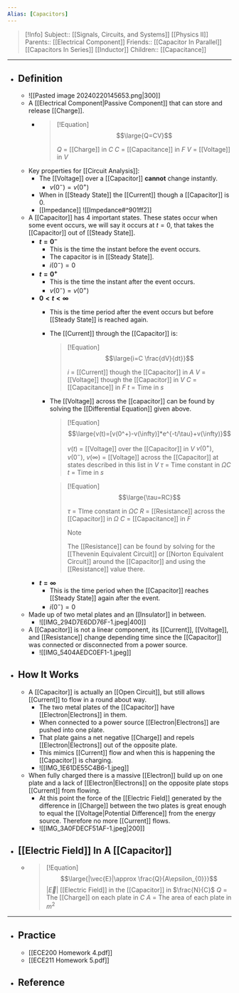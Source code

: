 ```yaml
---
Alias: [Capacitors]
---
```

> [!Info]
> Subject:: [[Signals, Circuits, and Systems]] [[Physics II]]
> Parents:: [[Electrical Component]]
> Friends:: [[Capacitor In Parallel]] [[Capacitors In Series]] [[Inductor]]
> Children:: [[Capacitance]]
---
- ## Definition
	- ![[Pasted image 20240220145653.png|300]]
	- A [[Electrical Component|Passive Component]] that can store and release [[Charge]].
		- > [!Equation]
		  > $$\large{Q=CV}$$
		  > 
		  > $Q$ = [[Charge]] in $C$
		  > $C$ = [[Capacitance]] in $F$
		  > $V$ = [[Voltage]] in $V$
	- Key properties for [[Circuit Analysis]]:
		- The [[Voltage]] over a [[Capacitor]] **cannot** change instantly.
			- $v(0^-)=v(0^+)$
		- When in [[Steady State]] the [[Current]] though a [[Capacitor]] is $0$.
		- [[Impedance]]
		  ![[Impedance#^901ff2]]
	- A [[Capacitor]] has 4 important states. These states occur when some event occurs, we will say it occurs at $t=0$, that takes the [[Capacitor]] out of [[Steady State]].
		- **$t=0^-$**
			- This is the time the instant before the event occurs.
			- The capacitor is in [[Steady State]].
			- $i(0^-)=0$
		- **$t=0^+$**
			- This is the time the instant after the event occurs.
			- $v(0^-)=v(0^+)$
		- **$0<t<\infty$**
			- This is the time period after the event occurs but before [[Steady State]] is reached again.
			- The [[Current]] through the [[Capacitor]] is:
			  > [!Equation]
			  > $$\large{i=C \frac{dV}{dt}}$$
			  > 
			  > $i$ = [[Current]] though the [[Capacitor]] in $A$
			  > $V$ = [[Voltage]] though the [[Capacitor]] in $V$
			  > $C$ = [[Capacitance]] in $F$
			  > $t$ = Time in $s$
			- The [[Voltage]] across the [[capacitor]] can be found by solving the [[Differential Equation]] given above.
			  > [!Equation]
			  > $$\large{v(t)=[v(0^+)-v(\infty)]*e^{-t/\tau}+v(\infty)}$$
			  > 
			  > $v(t)$ = [[Voltage]] over the [[Capacitor]] in $V$
			  > $v(0^+)$, $v(0^-)$, $v(\infty)$ = [[Voltage]] across the [[Capacitor]] at states described in this list in $V$
			  > $\tau$ = Time constant in $\Omega C$
			  > $t$ = Time in $s$
			  
			  > [!Equation]
			  > $$\large{\tau=RC}$$
			  > 
			  > $\tau$ = TIme constant in $\Omega C$
			  > $R$ = [[Resistance]] across the [[Capacitor]] in $\Omega$
			  > $C$ = [[Capacitance]] in $F$
			  > 
			  > > [!Note]
			  > > The [[Resistance]] can be found by solving for the [[Thevenin Equivalent Circuit]] or [[Norton Equivalent Circuit]] around the [[Capacitor]] and using the [[Resistance]] value there.
		- **$t=\infty$**
			- This is the time period when the [[Capacitor]] reaches [[Steady State]] again after the event.
			- $i(0^-)=0$
	- Made up of two metal plates and an [[Insulator]] in between.
		- ![[IMG_294D7E6DD76F-1.jpeg|400]]
	- A [[Capacitor]] is not a linear component, its [[Current]], [[Voltage]], and [[Resistance]] change depending time since the [[Capacitor]] was connected or disconnected from a power source.
		- ![[IMG_5404AEDC0EF1-1.jpeg]]
- ## How It Works
	- A [[Capacitor]] is actually an [[Open Circuit]], but still allows [[Current]] to flow in a round about way.
		- The two metal plates of the [[Capacitor]] have [[Electron|Electrons]] in them. 
		- When connected to a power source [[Electron|Electrons]] are pushed into one plate.
		- That plate gains a net negative [[Charge]] and repels [[Electron|Electrons]] out of the opposite plate. 
		- This mimics [[Current]] flow and when this is happening the [[Capacitor]] is charging.
		- ![[IMG_1E61DE55C4B6-1.jpeg]]
	- When fully charged there is a massive [[Electron]] build up on one plate and a lack of [[Electron|Electrons]] on the opposite plate stops [[Current]] from flowing.
		- At this point the force of the [[Electric Field]] generated by the difference in [[Charge]] between the two plates is great enough to equal the [[Voltage|Potential Difference]] from the energy source. Therefore no more [[Current]] flows.
		- ![[IMG_3A0FDECF51AF-1.jpeg|200]]
- ## [[Electric Field]] In A [[Capacitor]]
	- > [!Equation]
	  > $$\large{|\vec{E}|\approx \frac{Q}{A\epsilon_{0}}}$$
	  > $|\vec{E}|$ [[Electric Field]] in the [[Capacitor]] in $\frac{N}{C}$
	  > $Q$ = The [[Charge]] on each plate in $C$
	  > $A$ = The area of each plate in $m^2$
---
- ## Practice
	- [[ECE200 Homework 4.pdf]]
	- [[ECE211 Homework 5.pdf]]
- ## Reference